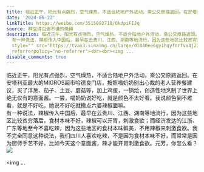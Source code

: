 ```yaml
---
title: 临近正午，阳光有点强烈，空气燥热，不适合陆地户外活动，乘公交原路返回。在安塔利亚最大的MIGROS超市哈德良门店，按照喵奶奶别出心裁的老人营养餐建议，买了洋...
date: '2024-06-22'
linkTitle: https://weibo.com/3515092710/OkdpiFIJq
source: 种豆得瓜谢不谦的微博
description: 临近正午，阳光有点强烈，空气燥热，不适合陆地户外活动，乘公交原路返回。在安塔利亚最大的MIGROS超市哈德良门店，按照喵奶奶别出心裁的老人营养餐建议，买了洋葱、茄子、土豆、蘑菇等，加上鸡蛋，一锅烩，创造性地烹制了世界上绝无仅有的意面酱。一尝，喵奶奶说好吃，就是颜色不太好看。我说颜色倒不难看，就是不好吃。她说不好吃就撒点六婆辣椒面嘛。<br>
  有一种说法，辣椒传入中国后，最早在云贵川、江西、湖南等地流行，因为这些地区比较贫穷落后，食材本味不好，辣椒可以开胃，刺激食欲；而经济发达的江浙、广东等地至今不喜吃辣，因为这些地区的食材本味鲜美，不用辣椒来刺激食欲。我不完全同意这种说法，我们四川人喜欢吃辣，不是因为食材本味不好，而常常是因为厨师手艺不好，比如今天这个意面酱，辣才能开胃刺激食欲。元芳，你怎么看？<img
  style="" src="https://tvax3.sinaimg.cn/large/d1840ee6gy1hqyfnrfvx4j237k2eox6r.jpg"
  referrerpolicy="no-referrer"><br><br><img ...
disable_comments: true
---
```

临近正午，阳光有点强烈，空气燥热，不适合陆地户外活动，乘公交原路返回。在安塔利亚最大的MIGROS超市哈德良门店，按照喵奶奶别出心裁的老人营养餐建议，买了洋葱、茄子、土豆、蘑菇等，加上鸡蛋，一锅烩，创造性地烹制了世界上绝无仅有的意面酱。一尝，喵奶奶说好吃，就是颜色不太好看。我说颜色倒不难看，就是不好吃。她说不好吃就撒点六婆辣椒面嘛。<br> 有一种说法，辣椒传入中国后，最早在云贵川、江西、湖南等地流行，因为这些地区比较贫穷落后，食材本味不好，辣椒可以开胃，刺激食欲；而经济发达的江浙、广东等地至今不喜吃辣，因为这些地区的食材本味鲜美，不用辣椒来刺激食欲。我不完全同意这种说法，我们四川人喜欢吃辣，不是因为食材本味不好，而常常是因为厨师手艺不好，比如今天这个意面酱，辣才能开胃刺激食欲。元芳，你怎么看？<img style="" src="https://tvax3.sinaimg.cn/large/d1840ee6gy1hqyfnrfvx4j237k2eox6r.jpg" referrerpolicy="no-referrer"><br><br><img ...